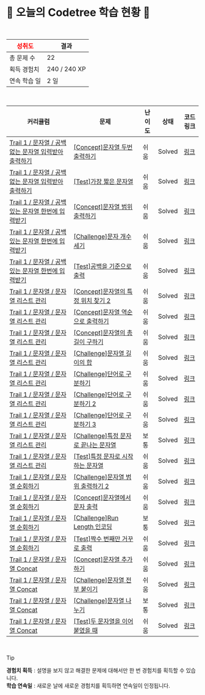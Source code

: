 # 🌲 오늘의 Codetree 학습 현황 🌲

<br />

| <span style="color:red;display:block;text-align:center;"> **성취도**</span> | 결과 |
|---|---|
| 총 문제 수 | 22 |
| 획득 경험치 | 240 / 240 XP |
| 연속 학습 일 | 2 일 |

<br />

|커리큘럼|문제|난이도|상태|코드 링크|
|---|---|---|---|---|
|[Trail 1 / 문자열 / 공백없는 문자열 입력받아 출력하기](https://https://en.codetree.ai/trail-info/novice-low/)|[[Concept]문자열 두번 출력하기](https://https://en.codetree.ai/trails/complete/curated-cards/intro-print-string-twice/)|쉬움|Solved|[링크](https://github.com/injipa/codetree-TILs/blob/main/250113/%EB%AC%B8%EC%9E%90%EC%97%B4%20%EB%91%90%EB%B2%88%20%EC%B6%9C%EB%A0%A5%ED%95%98%EA%B8%B0/print-string-twice.c)|
|[Trail 1 / 문자열 / 공백없는 문자열 입력받아 출력하기](https://https://en.codetree.ai/trail-info/novice-low/)|[[Test]가장 짧은 문자열](https://https://en.codetree.ai/trails/complete/curated-cards/test-shortest-string/)|쉬움|Solved|[링크](https://github.com/injipa/codetree-TILs/blob/main/250113/%EA%B0%80%EC%9E%A5%20%EC%A7%A7%EC%9D%80%20%EB%AC%B8%EC%9E%90%EC%97%B4/shortest-string.c)|
|[Trail 1 / 문자열 / 공백있는 문자열 한번에 입력받기](https://https://en.codetree.ai/trail-info/novice-low/)|[[Concept]문자열 범위 출력하기](https://https://en.codetree.ai/trails/complete/curated-cards/intro-print-string-in-range/)|쉬움|Solved|[링크](https://github.com/injipa/codetree-TILs/blob/main/250113/%EB%AC%B8%EC%9E%90%EC%97%B4%20%EB%B2%94%EC%9C%84%20%EC%B6%9C%EB%A0%A5%ED%95%98%EA%B8%B0/print-string-in-range.c)|
|[Trail 1 / 문자열 / 공백있는 문자열 한번에 입력받기](https://https://en.codetree.ai/trail-info/novice-low/)|[[Challenge]문자 개수 세기](https://https://en.codetree.ai/trails/complete/curated-cards/challenge-count-char/)|쉬움|Solved|[링크](https://github.com/injipa/codetree-TILs/blob/main/250113/%EB%AC%B8%EC%9E%90%20%EA%B0%9C%EC%88%98%20%EC%84%B8%EA%B8%B0/count-char.c)|
|[Trail 1 / 문자열 / 공백있는 문자열 한번에 입력받기](https://https://en.codetree.ai/trail-info/novice-low/)|[[Test]공백을 기준으로 출력](https://https://en.codetree.ai/trails/complete/curated-cards/test-output-based-on-space/)|쉬움|Solved|[링크](https://github.com/injipa/codetree-TILs/blob/main/250113/%EA%B3%B5%EB%B0%B1%EC%9D%84%20%EA%B8%B0%EC%A4%80%EC%9C%BC%EB%A1%9C%20%EC%B6%9C%EB%A0%A5/output-based-on-space.c)|
|[Trail 1 / 문자열 / 문자열 리스트 관리](https://https://en.codetree.ai/trail-info/novice-low/)|[[Concept]문자열의 특정 위치 찾기 2](https://https://en.codetree.ai/trails/complete/curated-cards/intro-find-specific-location-in-spring-2/)|쉬움|Solved|[링크](https://github.com/injipa/codetree-TILs/blob/main/250113/%EB%AC%B8%EC%9E%90%EC%97%B4%EC%9D%98%20%ED%8A%B9%EC%A0%95%20%EC%9C%84%EC%B9%98%20%EC%B0%BE%EA%B8%B0%202/find-specific-location-in-spring-2.c)|
|[Trail 1 / 문자열 / 문자열 리스트 관리](https://https://en.codetree.ai/trail-info/novice-low/)|[[Concept]문자열 역순으로 출력하기](https://https://en.codetree.ai/trails/complete/curated-cards/intro-print-string-in-reverse/)|쉬움|Solved|[링크](https://github.com/injipa/codetree-TILs/blob/main/250113/%EB%AC%B8%EC%9E%90%EC%97%B4%20%EC%97%AD%EC%88%9C%EC%9C%BC%EB%A1%9C%20%EC%B6%9C%EB%A0%A5%ED%95%98%EA%B8%B0/print-string-in-reverse.c)|
|[Trail 1 / 문자열 / 문자열 리스트 관리](https://https://en.codetree.ai/trail-info/novice-low/)|[[Concept]문자열의 총 길이 구하기](https://https://en.codetree.ai/trails/complete/curated-cards/intro-find-the-length-of-the-string/)|쉬움|Solved|[링크](https://github.com/injipa/codetree-TILs/blob/main/250113/%EB%AC%B8%EC%9E%90%EC%97%B4%EC%9D%98%20%EC%B4%9D%20%EA%B8%B8%EC%9D%B4%20%EA%B5%AC%ED%95%98%EA%B8%B0/find-the-length-of-the-string.c)|
|[Trail 1 / 문자열 / 문자열 리스트 관리](https://https://en.codetree.ai/trail-info/novice-low/)|[[Challenge]문자열 길이의 합](https://https://en.codetree.ai/trails/complete/curated-cards/challenge-sum-length-of-string/)|쉬움|Solved|[링크](https://github.com/injipa/codetree-TILs/blob/main/250113/%EB%AC%B8%EC%9E%90%EC%97%B4%20%EA%B8%B8%EC%9D%B4%EC%9D%98%20%ED%95%A9/sum-length-of-string.c)|
|[Trail 1 / 문자열 / 문자열 리스트 관리](https://https://en.codetree.ai/trail-info/novice-low/)|[[Challenge]단어로 구분하기](https://https://en.codetree.ai/trails/complete/curated-cards/challenge-separate-words-with-words/)|쉬움|Solved|[링크](https://github.com/injipa/codetree-TILs/blob/main/250113/%EB%8B%A8%EC%96%B4%EB%A1%9C%20%EA%B5%AC%EB%B6%84%ED%95%98%EA%B8%B0/separate-words-with-words.c)|
|[Trail 1 / 문자열 / 문자열 리스트 관리](https://https://en.codetree.ai/trail-info/novice-low/)|[[Challenge]단어로 구분하기 2](https://https://en.codetree.ai/trails/complete/curated-cards/challenge-separate-words-with-words-2/)|쉬움|Solved|[링크](https://github.com/injipa/codetree-TILs/blob/main/250113/%EB%8B%A8%EC%96%B4%EB%A1%9C%20%EA%B5%AC%EB%B6%84%ED%95%98%EA%B8%B0%202/separate-words-with-words-2.c)|
|[Trail 1 / 문자열 / 문자열 리스트 관리](https://https://en.codetree.ai/trail-info/novice-low/)|[[Challenge]단어로 구분하기 3](https://https://en.codetree.ai/trails/complete/curated-cards/challenge-separate-words-with-words-3/)|쉬움|Solved|[링크](https://github.com/injipa/codetree-TILs/blob/main/250113/%EB%8B%A8%EC%96%B4%EB%A1%9C%20%EA%B5%AC%EB%B6%84%ED%95%98%EA%B8%B0%203/separate-words-with-words-3.c)|
|[Trail 1 / 문자열 / 문자열 리스트 관리](https://https://en.codetree.ai/trail-info/novice-low/)|[[Challenge]특정 문자로 끝나는 문자열](https://https://en.codetree.ai/trails/complete/curated-cards/challenge-string-ending-with-specific-character/)|보통|Solved|[링크](https://github.com/injipa/codetree-TILs/blob/main/250113/%ED%8A%B9%EC%A0%95%20%EB%AC%B8%EC%9E%90%EB%A1%9C%20%EB%81%9D%EB%82%98%EB%8A%94%20%EB%AC%B8%EC%9E%90%EC%97%B4/string-ending-with-specific-character.c)|
|[Trail 1 / 문자열 / 문자열 리스트 관리](https://https://en.codetree.ai/trail-info/novice-low/)|[[Test]특정 문자로 시작하는 문자열](https://https://en.codetree.ai/trails/complete/curated-cards/test-strings-that-start-with-a-specific-character/)|쉬움|Solved|[링크](https://github.com/injipa/codetree-TILs/blob/main/250113/%ED%8A%B9%EC%A0%95%20%EB%AC%B8%EC%9E%90%EB%A1%9C%20%EC%8B%9C%EC%9E%91%ED%95%98%EB%8A%94%20%EB%AC%B8%EC%9E%90%EC%97%B4/strings-that-start-with-a-specific-character.c)|
|[Trail 1 / 문자열 / 문자열 순회하기](https://https://en.codetree.ai/trail-info/novice-low/)|[[Challenge]문자열 범위 출력하기 2](https://https://en.codetree.ai/trails/complete/curated-cards/challenge-print-string-in-range-2/)|쉬움|Solved|[링크](https://github.com/injipa/codetree-TILs/blob/main/250113/%EB%AC%B8%EC%9E%90%EC%97%B4%20%EB%B2%94%EC%9C%84%20%EC%B6%9C%EB%A0%A5%ED%95%98%EA%B8%B0%202/print-string-in-range-2.c)|
|[Trail 1 / 문자열 / 문자열 순회하기](https://https://en.codetree.ai/trail-info/novice-low/)|[[Concept]문자열에서 문자 출력](https://https://en.codetree.ai/trails/complete/curated-cards/intro-print-chars-from-word/)|쉬움|Solved|[링크](https://github.com/injipa/codetree-TILs/blob/main/250113/%EB%AC%B8%EC%9E%90%EC%97%B4%EC%97%90%EC%84%9C%20%EB%AC%B8%EC%9E%90%20%EC%B6%9C%EB%A0%A5/print-chars-from-word.c)|
|[Trail 1 / 문자열 / 문자열 순회하기](https://https://en.codetree.ai/trail-info/novice-low/)|[[Challenge]Run Length 인코딩](https://https://en.codetree.ai/trails/complete/curated-cards/challenge-run-length-encoding/)|보통|Solved|[링크](https://github.com/injipa/codetree-TILs/blob/main/250113/Run%20Length%20%EC%9D%B8%EC%BD%94%EB%94%A9/run-length-encoding.c)|
|[Trail 1 / 문자열 / 문자열 순회하기](https://https://en.codetree.ai/trail-info/novice-low/)|[[Test]짝수 번째만 거꾸로 출력](https://https://en.codetree.ai/trails/complete/curated-cards/test-print-only-even-numbers-backwards/)|쉬움|Solved|[링크](https://github.com/injipa/codetree-TILs/blob/main/250113/%EC%A7%9D%EC%88%98%20%EB%B2%88%EC%A7%B8%EB%A7%8C%20%EA%B1%B0%EA%BE%B8%EB%A1%9C%20%EC%B6%9C%EB%A0%A5/print-only-even-numbers-backwards.c)|
|[Trail 1 / 문자열 / 문자열 Concat](https://https://en.codetree.ai/trail-info/novice-low/)|[[Concept]문자열 추가하기](https://https://en.codetree.ai/trails/complete/curated-cards/intro-add-spring/)|쉬움|Solved|[링크](https://github.com/injipa/codetree-TILs/blob/main/250113/%EB%AC%B8%EC%9E%90%EC%97%B4%20%EC%B6%94%EA%B0%80%ED%95%98%EA%B8%B0/add-spring.c)|
|[Trail 1 / 문자열 / 문자열 Concat](https://https://en.codetree.ai/trail-info/novice-low/)|[[Challenge]문자열 전부 붙이기](https://https://en.codetree.ai/trails/complete/curated-cards/challenge-paste-all-string/)|쉬움|Solved|[링크](https://github.com/injipa/codetree-TILs/blob/main/250113/%EB%AC%B8%EC%9E%90%EC%97%B4%20%EC%A0%84%EB%B6%80%20%EB%B6%99%EC%9D%B4%EA%B8%B0/paste-all-string.c)|
|[Trail 1 / 문자열 / 문자열 Concat](https://https://en.codetree.ai/trail-info/novice-low/)|[[Challenge]문자열 나누기](https://https://en.codetree.ai/trails/complete/curated-cards/challenge-divide-string/)|보통|Solved|[링크](https://github.com/injipa/codetree-TILs/blob/main/250113/%EB%AC%B8%EC%9E%90%EC%97%B4%20%EB%82%98%EB%88%84%EA%B8%B0/divide-string.c)|
|[Trail 1 / 문자열 / 문자열 Concat](https://https://en.codetree.ai/trail-info/novice-low/)|[[Test]두 문자열을 이어붙였을 때](https://https://en.codetree.ai/trails/complete/curated-cards/test-when-two-strings-are-concatenated/)|쉬움|Solved|[링크](https://github.com/injipa/codetree-TILs/blob/main/250113/%EB%91%90%20%EB%AC%B8%EC%9E%90%EC%97%B4%EC%9D%84%20%EC%9D%B4%EC%96%B4%EB%B6%99%EC%98%80%EC%9D%84%20%EB%95%8C/when-two-strings-are-concatenated.c)|


<br />

> [!TIP]
> **경험치 획득** : 설명을 보지 않고 해결한 문제에 대해서만 한 번 경험치를 획득할 수 있습니다.  
> **학습 연속일** : 새로운 날에 새로운 경험치를 획득하면 연속일이 인정됩니다.

